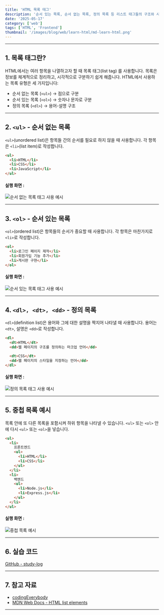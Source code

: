 ```yaml
---
title: 'HTML 목록 태그'
description: '순서 있는 목록, 순서 없는 목록, 정의 목록 등 리스트 태그들의 구조와 사용 방법 설명'
date: '2025-05-17'
category: ['web']
tags: ['HTML', 'Frontend']
thumbnail: '/images/blog/web/learn-html/md-learn-html.png'
---
```


---

## 1. 목록 태그란?

HTML에서는 여러 항목을 나열하고자 할 때 목록 태그(list tag) 를 사용합니다. 목록은 정보를 체계적으로 정리하고, 시각적으로 구분하기 쉽게 해줍니다. HTML에서 사용하는 목록 유형은 세 가지입니다:

- 순서 없는 목록 (`<ul>`) → 점으로 구분
- 순서 있는 목록 (`<ol>`) → 숫자나 문자로 구분
- 정의 목록 (`<dl>`) → 용어-설명 구조

---

## 2. `<ul>` - 순서 없는 목록

`<ul>`(unordered list)은 항목들 간의 순서를 필요로 하지 않을 때 사용합니다. 각 항목은 `<li>`(list item)로 작성합니다.

```html
<ul>
  <li>HTML</li>
  <li>CSS</li>
  <li>JavaScript</li>
</ul>
```

#### 실행 화면 :

![순서 없는 목록 태그 사용 예시](/images/blog/web/learn-html/learn-html-3/md-learn-html-1.png)

---

## 3. `<ol>` - 순서 있는 목록

`<ol>`(ordered list)은 항목들의 순서가 중요할 때 사용합니다. 각 항목은 마찬가지로 `<li>`로 작성합니다.

```html
<ol>
  <li>로그인 페이지 제작</li>
  <li>회원가입 기능 추가</li>
  <li>게시판 구현</li>
</ol>
```

#### 실행 화면 :

![순서 있는 목록 태그 사용 예시](/images/blog/web/learn-html/learn-html-3/md-learn-html-2.png)

---

## 4. `<dl>, <dt>, <dd>` - 정의 목록

`<dl>`(definition list)은 용어와 그에 대한 설명을 짝지어 나타낼 때 사용합니다. 용어는 `<dt>`, 설명은 `<dd>`로 작성합니다.

```html
<dl>
  <dt>HTML</dt>
  <dd>웹 페이지의 구조를 정의하는 마크업 언어</dd>

  <dt>CSS</dt>
  <dd>웹 페이지의 스타일을 지정하는 언어</dd>
</dl>
```

#### 실행 화면 :

![정의 목록 태그 사용 예시](/images/blog/web/learn-html/learn-html-3/md-learn-html-3.png)

---

## 5. 중첩 목록 예시

목록 안에 또 다른 목록을 포함시켜 하위 항목을 나타낼 수 있습니다. `<ul>` 또는 `<ol>` 안에 다시 `<ul>` 또는 `<ol>`을 넣습니다.

```html
<ul>
  <li>
    프론트엔드
    <ul>
      <li>HTML</li>
      <li>CSS</li>
    </ul>
  </li>
  <li>
    백엔드
    <ul>
      <li>Node.js</li>
      <li>Express.js</li>
    </ul>
  </li>
</ul>
```

#### 실행 화면 :

![중첩 목록 예시](/images/blog/web/learn-html/learn-html-3/md-learn-html-4.png)

---

## 6. 실습 코드

[GitHub - study-log](https://github.com/TheUZUlab/study-snippets/blob/main/html/003.html)

---

## 7. 참고 자료

- [codingEverybody](https://codingeverybody.kr/)
- [MDN Web Docs - HTML list elements](https://developer.mozilla.org/ko/docs/Web/HTML/Reference/Elements/ul)

---
